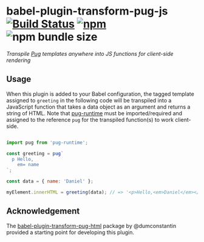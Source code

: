 # babel-plugin-transform-pug-js [![Build Status](https://travis-ci.com/danielnarey/babel-plugin-transform-pug-js.svg?branch=master)](https://travis-ci.com/danielnarey/babel-plugin-transform-pug-js) [![npm](https://img.shields.io/npm/v/babel-plugin-transform-pug-js)](https://www.npmjs.com/package/babel-plugin-transform-pug-js) ![npm bundle size](https://img.shields.io/bundlephobia/min/babel-plugin-transform-pug-js)

*Transpile [Pug](https://pugjs.org/api/getting-started.html) templates anywhere into JS functions for client-side rendering*


## Usage

When this plugin is added to your Babel configuration, the tagged template assigned to `greeting` in the following code will be transpiled into a JavaScript function that takes a data object as an argument and returns a string of HTML. Note that [pug-runtime](https://www.npmjs.com/package/pug-runtime) must be imported/required and assigned to the reference `pug` for the transpiled function(s) to work client-side.


```js

import pug from 'pug-runtime';

const greeting = pug`
  p Hello,
    em= name
`;

const data = { name: 'Daniel' };

myElement.innerHTML = greeting(data); // => '<p>Hello,<em>Daniel</em></p>'

```


## Acknowledgement

The [babel-plugin-transform-pug-html](https://github.com/dumconstantin/babel-plugin-transform-pug-html) package by @dumconstantin provided a starting point for developing this plugin.
